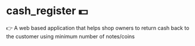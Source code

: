 # cash_register 💵

👉 A web based application that helps shop owners to return cash back to the customer using minimum number of notes/coins
